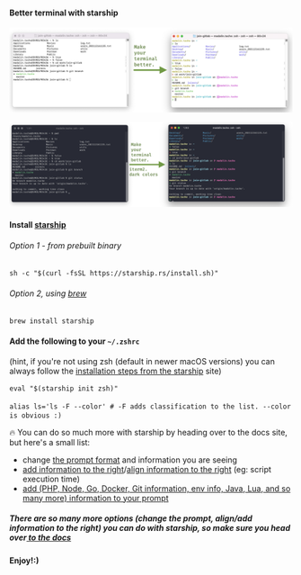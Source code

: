 #### Better terminal with starship

![better_terminal_white.png](images/better_white.png)

![better_terminal_dark.png](images/better_dark.png)

#### Install [starship](https://starship.rs)

###### Option 1 - from prebuilt binary

```shell
sh -c "$(curl -fsSL https://starship.rs/install.sh)"
```

###### Option 2, using [brew](https://brew.sh)

```shell
brew install starship
```



#### Add the following to your `~/.zshrc`

(hint, if you're not using zsh (default in newer macOS versions) you can always follow the [installation steps from the starship](https://starship.rs/guide/#%F0%9F%9A%80-installation) site)

```shell
eval "$(starship init zsh)"

alias ls='ls -F --color' # -F adds classification to the list. --color is obvious :)
```



🔥 You can do so much more with starship by heading over to the docs site, but here's a small list:

* change [the prompt format](https://starship.rs/config/#prompt) and information you are seeing
* [add information to the right](https://starship.rs/config/#command-duration)/[align information to the right](https://starship.rs/advanced-config/#enable-right-prompt) (eg: script execution time)
* [add (PHP, Node, Go, Docker, Git information, env info, Java, Lua, and so many more) information to your prompt](https://starship.rs/config/#prompt)

##### There are so many more options (change the prompt, align/add information to the right) you can do with starship, so make sure you head over[ to the docs](https://starship.rs/config/)

#### Enjoy!:)
